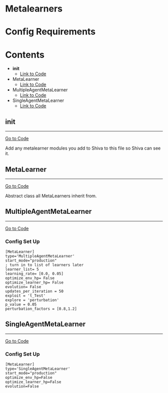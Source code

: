 # Metalearners

# Config Requirements

# Contents
*   __init__ 
    *   [Link to Code](https://github.com/nflux/Control-Tasks/blob/master/shiva/shiva/metalearners/__init__.py)
*   MetaLearner
    *   [Link to Code](https://github.com/nflux/Control-Tasks/blob/master/shiva/shiva/metalearners/MetaLearner.py)
*   MultipleAgentMetaLearner
    *   [Link to Code](https://github.com/nflux/Control-Tasks/blob/master/shiva/shiva/metalearners/MultipleAgentMetaLearner.py)
*   SingleAgentMetaLearner
    *   [Link to Code](https://github.com/nflux/Control-Tasks/blob/master/shiva/shiva/metalearners/SingleAgentMetaLearner.py)

## __init__
___
[Go to Code](https://github.com/nflux/Control-Tasks/blob/master/shiva/shiva/metalearners/__init__.py)

Add any metalearner modules you add to Shiva to this file so Shiva can see it.

## MetaLearner
___
[Go to Code](https://github.com/nflux/Control-Tasks/blob/master/shiva/shiva/metalearners/MetaLearner.py)

Abstract class all MetaLearners inherit from.

## MultipleAgentMetaLearner
___
[Go to Code](https://github.com/nflux/Control-Tasks/blob/master/shiva/shiva/metalearners/MultipleAgentMetaLearner.py)
### Config Set Up     
```
[MetaLearner]
type='MultipleAgentMetaLearner'
start_mode="production"
; turn in to list of learners later
learner_list= 5
learning_rate= [0.0, 0.05]
optimize_env_hp= False
optimize_learner_hp= False
evolution= False
updates_per_iteration = 50
exploit = 't_Test'
explore = 'perturbation'
p_value = 0.05
perturbation_factors = [0.8,1.2]
```

## SingleAgentMetaLearner
___
[Go to Code](https://github.com/nflux/Control-Tasks/blob/master/shiva/shiva/metalearners/SingleAgentMetaLearner.py)
### Config Set Up     
```
[MetaLearner]
type='SingleAgentMetaLearner'
start_mode="production"
optimize_env_hp=False
optimize_learner_hp=False
evolution=False
```